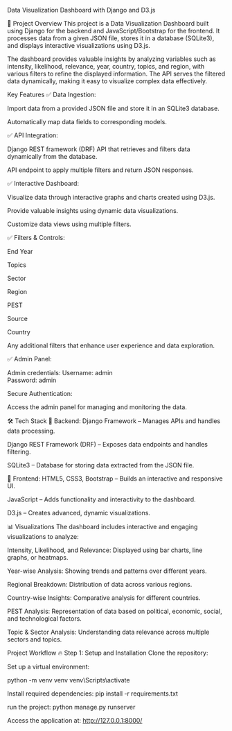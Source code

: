 Data Visualization Dashboard with Django and D3.js

🎯 Project Overview
This project is a Data Visualization Dashboard built using Django for the backend and JavaScript/Bootstrap for the frontend. It processes data from a given JSON file, stores it in a database (SQLite3), and displays interactive visualizations using D3.js.

The dashboard provides valuable insights by analyzing variables such as intensity, likelihood, relevance, year, country, topics, and region, with various filters to refine the displayed information. The API serves the filtered data dynamically, making it easy to visualize complex data effectively.

Key Features
✅ Data Ingestion:

Import data from a provided JSON file and store it in an SQLite3 database.

Automatically map data fields to corresponding models.

✅ API Integration:

Django REST framework (DRF) API that retrieves and filters data dynamically from the database.

API endpoint to apply multiple filters and return JSON responses.

✅ Interactive Dashboard:

Visualize data through interactive graphs and charts created using D3.js.

Provide valuable insights using dynamic data visualizations.

Customize data views using multiple filters.

✅ Filters & Controls:

End Year

Topics

Sector

Region

PEST

Source

Country

Any additional filters that enhance user experience and data exploration.

✅ Admin Panel:

Admin credentials:
Username: admin  
Password: admin  


Secure Authentication:

Access the admin panel for managing and monitoring the data.

🛠️ Tech Stack
🎯 Backend:
Django Framework – Manages APIs and handles data processing.

Django REST Framework (DRF) – Exposes data endpoints and handles filtering.

SQLite3 – Database for storing data extracted from the JSON file.

🎨 Frontend:
HTML5, CSS3, Bootstrap – Builds an interactive and responsive UI.

JavaScript – Adds functionality and interactivity to the dashboard.

D3.js – Creates advanced, dynamic visualizations.


📊 Visualizations
The dashboard includes interactive and engaging visualizations to analyze:

Intensity, Likelihood, and Relevance: Displayed using bar charts, line graphs, or heatmaps.

Year-wise Analysis: Showing trends and patterns over different years.

Regional Breakdown: Distribution of data across various regions.

Country-wise Insights: Comparative analysis for different countries.

PEST Analysis: Representation of data based on political, economic, social, and technological factors.

Topic & Sector Analysis: Understanding data relevance across multiple sectors and topics.

 Project Workflow
🔥 Step 1: Setup and Installation
Clone the repository:


Set up a virtual environment:

python -m venv venv
venv\Scripts\activate

Install required dependencies:
pip install -r requirements.txt


run the project:
python manage.py runserver

Access the application at:
http://127.0.0.1:8000/
